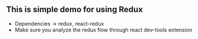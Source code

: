 ## This is simple demo for using Redux

- Dependencies -> redux, react-redux
- Make sure you analyze the redux flow through react dev-tools extension
